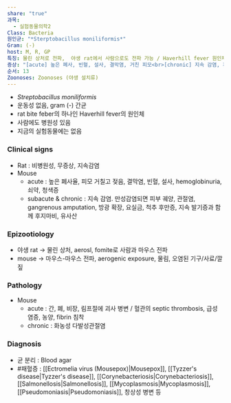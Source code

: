 ```yaml
---
share: "true"
과목:
  - 실험동물의학2
Class: Bacteria
원인균: "*Sterptobacillus moniliformis*"
Gram: (-)
host: M, R, GP
특징: 물린 상처로 전파,  야생 rat에서 사람으로도 전파 가능 / Haverhill fever 원인체
증상: "[acute] 높은 폐사, 빈혈, 설사, 결막염, 거친 피모<br>[chronic] 지속 감염, 피부 궤양, 관절염, 후지마비,유사산 등"
순서: 13
Zoonoses: Zoonoses (야생 설치류)
---
```

- *Streptobacillus moniliformis*
- 운동성 없음, gram (-) 간균
- rat bite feber의 하나인 Haverhill fever의 원인체
- 사람에도 병원성 있음
- 지금의 실험동물에는 없음

### Clinical signs
- Rat : 비병원성, 무증상, 지속감염
- Mouse
	- acute : 높은 폐사율, 피모 거칠고 젖음, 결막염, 빈혈, 설사, hemoglobinuria, 쇠약, 청색증
	- subacute & chronic : 지속 감염. 
	  만성감염되면 피부 궤양, 관절염, gangrenous amputation, 방광 확장, 요실금, 척추 후만증, 지속 발기증과 함께 후지마비, 유사산

### Epizootiology
- 야생 rat  → 물린 상처, aerosl, fomite로 사람과 마우스 전파
- mouse → 마우스-마우스 전파, aerogenic exposure, 물림, 오염된 기구/사료/깔짚

### Pathology
- Mouse
	- acute : 간, 폐, 비장, 림프절에 괴사 병변 / 혈관의 septic thrombosis, 급성 염증, 농양, fibrin 침착
	- chronic : 화농성 다발성관절염

### Diagnosis
- 균 분리 : Blood agar
- #패혈증 : [[Ectromelia virus (Mousepox)|Mousepox]], [[Tyzzer's disease|Tyzzer's disease]], [[Corynebacteriosis|Corynebacteriosis]], [[Salmonellosis|Salmonellosis]], [[Mycoplasmosis|Mycoplasmosis]], [[Pseudomoniasis|Pseudomoniasis]], 창상성 병변 등